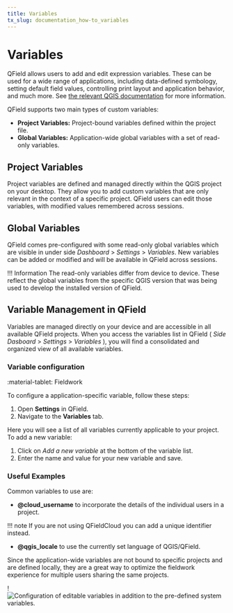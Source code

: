 ```yaml
---
title: Variables
tx_slug: documentation_how-to_variables
---
```


# Variables

QField allows users to add and edit expression variables.
These can be used for a wide range of applications, including data-defined symbology, setting default field values, controlling print layout and application behavior, and much more.
See [the relevant QGIS documentation](https://docs.qgis.org/latest/en/docs/user_manual/introduction/general_tools.html#storing-values-in-variables) for more information.

QField supports two main types of custom variables:

- **Project Variables:** Project-bound variables defined within the project file.
- **Global Variables:** Application-wide global variables with a set of read-only variables.

## Project Variables

Project variables are defined and managed directly within the QGIS project on your desktop.
They allow you to add custom variables that are only relevant in the context of a specific project.
QField users can edit those variables, with modified values remembered across sessions.

## Global Variables

QField comes pre-configured with some read-only global variables which are visible in under side *Dashboard* > *Settings* > *Variables*.
New variables can be added or modified and will be available in QField across sessions.

!!! Information
    The read-only variables differ from device to device.
    These reflect the global variables from the specific QGIS version that was being used to develop the installed version of QField.

## Variable Management in QField

Variables are managed directly on your device and are accessible in all available QField projects.
When you access the variables list in QField ( *Side Dasboard* > *Settings* > *Variables* ), you will find a consolidated and organized view of all available variables.

### Variable configuration
:material-tablet: Fieldwork

To configure a application-specific variable, follow these steps:

1. Open **Settings** in QField.
2. Navigate to the **Variables** tab.

Here you will see a list of all variables currently applicable to your project.
To add a new variable:

1. Click on *Add a new variable* at the bottom of the variable list.
2. Enter the name and value for your new variable and save.

### Useful Examples

Common variables to use are:

- **@cloud_username** to incorporate the details of the individual users in a project.

!!! note
    If you are not using QFieldCloud you can add a unique identifier instead.

- **@qgis_locale** to use the currently set language of QGIS/QField.

Since the application-wide variables are not bound to specific projects and are defined locally, they are a great way to optimize the fieldwork experience for multiple users sharing the same projects.

!![Configuration of editable variables in addition to the
pre-defined system variables.](../../assets/images/configure_global_variables.png,400px)

